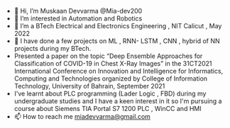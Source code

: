 - 👋 Hi, I’m Muskaan Devvarma @Mia-dev200
- 👀 I’m interested in Automation and Robotics
- 🌱 I’m a BTech Electrical and Electronics Engineering , NIT Calicut , May 2022 
- 💞️ I have done a few projects on ML , RNN- LSTM , CNN , hybrid of NN projects during my BTech.
- Presented a paper on the topic “Deep Ensemble Approaches for Classification of COVID-19 in Chest X-Ray Images” in the 31CT2021 International Conference on Innovation and Intelligence for Informatics, Computing and Technologies organized by College of Information Technology, University of Bahrain, September 2021
- I've learnt about PLC programming (Lader Logic , FBD) during my undergraduate studies and I have a keen interest in it so I'm pursuing a course about Siemens TIA Portal S7 1200 PLC , WinCC and HMI
- 📫 How to reach me miadevvarma@gmail.com

<!---
Mia-dev200/Mia-dev200 is a ✨ special ✨ repository because its `README.md` (this file) appears on your GitHub profile.
You can click the Preview link to take a look at your changes.
--->
